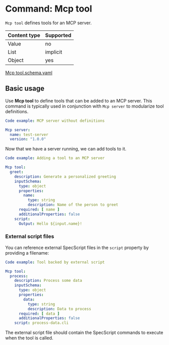 # Command: Mcp tool

`Mcp tool` defines tools for an MCP server.

| Content type | Supported |
|--------------|-----------|
| Value        | no        |
| List         | implicit  |
| Object       | yes       |

[Mcp tool.schema.yaml](schema/Mcp%20tool.schema.yaml)

## Basic usage

Use **Mcp tool** to define tools that can be added to an MCP server. This command is typically used in conjunction with
`Mcp server` to modularize tool definitions.

```yaml specscript
Code example: MCP server without definitions

Mcp server:
  name: test-server
  version: "1.0.0"
```

Now that we have a server running, we can add tools to it.

```yaml specscript
Code example: Adding a tool to an MCP server

Mcp tool:
  greet:
    description: Generate a personalized greeting
    inputSchema:
      type: object
      properties:
        name:
          type: string
          description: Name of the person to greet
      required: [ name ]
      additionalProperties: false
    script:
      Output: Hello ${input.name}!
```

### External script files

You can reference external SpecScript files in the `script` property by providing a filename:

```yaml specscript
Code example: Tool backed by external script

Mcp tool:
  process:
    description: Process some data
    inputSchema:
      type: object
      properties:
        data:
          type: string
          description: Data to process
      required: [ data ]
      additionalProperties: false
    script: process-data.cli
```

The external script file should contain the SpecScript commands to execute when the tool is called.

<!-- yaml specscript
Mcp server:
  name: test-server
  version: "1.0.0"
  stop: true
-->